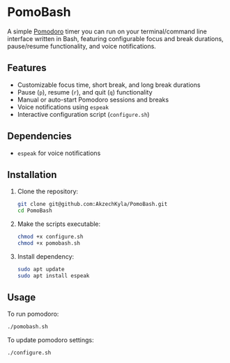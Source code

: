 # PomoBash
A simple [Pomodoro](https://en.wikipedia.org/wiki/Pomodoro_Technique) timer you can run on your terminal/command line interface written in Bash, featuring configurable focus and break durations, pause/resume functionality, and voice notifications.
## Features
- Customizable focus time, short break, and long break durations
- Pause (`p`), resume (`r`), and quit (`q`) functionality
- Manual or auto-start Pomodoro sessions and breaks
- Voice notifications using `espeak`
- Interactive configuration script (`configure.sh`)
## Dependencies
- ``espeak`` for voice notifications
## Installation
1. Clone the repository:
   ```bash
   git clone git@github.com:AkzechKyla/PomoBash.git
   cd PomoBash
   ```
2. Make the scripts executable:
   ```bash
   chmod +x configure.sh
   chmod +x pomobash.sh
   ```
3. Install dependency:
   ```bash
   sudo apt update
   sudo apt install espeak
   ```
## Usage
To run pomodoro:
```bash
./pomobash.sh
```
To update pomodoro settings:
```bash
./configure.sh
```
